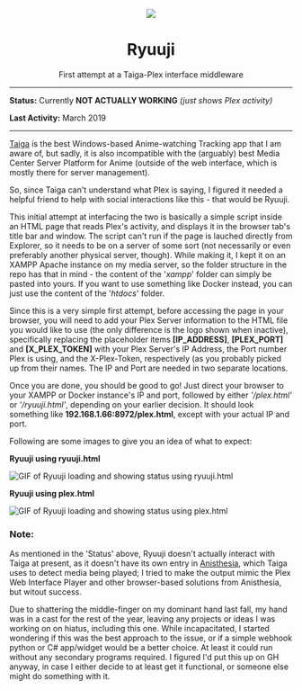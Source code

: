 <p align="center">
 <img src="https://i.imgur.com/jNiKbgl.png">
</p>
<h1 align="center">Ryuuji</h1>

<p align="center">
First attempt at a Taiga-Plex interface middleware</p>

_____

**Status:** Currently **NOT ACTUALLY WORKING** _(just shows Plex activity)_

**Last Activity:** March 2019
_____

[Taiga](https://github.com/erengy/taiga) is the best Windows-based Anime-watching Tracking app that I am aware of, but sadly, it is also incompatible with the (arguably) best Media Center Server Platform for Anime (outside of the web interface, which is mostly there for server management).

So, since Taiga can't understand what Plex is saying, I figured it needed a helpful friend to help with social interactions like this - that would be Ryuuji.


This initial attempt at interfacing the two is basically a simple script inside an HTML page that reads Plex's activity, and displays it in the browser tab's title bar and window. The script can't run if the page is lauched directly from Explorer, so it needs to be on a server of some sort (not necessarily or even preferably another physical server, though). While making it, I kept it on an XAMPP Apache instance on my media server, so the folder structure in the repo has that in mind - the content of the '_xampp_' folder can simply be pasted into yours. If you want to use something like Docker instead, you can just use the content of the '_htdocs_' folder.

Since this is a very simple first attempt, before accessing the page in your browser, you will need to add your Plex Server information to the HTML file you would like to use (the only difference is the logo shown when inactive), specifically replacing the placeholder items **[IP_ADDRESS]**, **[PLEX_PORT]** and **[X_PLEX_TOKEN]** with your Plex Server's IP Address, the Port number Plex is using, and the X-Plex-Token, respectively (as you probably picked up from their names. The IP and Port are needed in two separate locations.

Once you are done, you should be good to go! Just direct your browser to your XAMPP or Docker instance's IP and port, followed by either _'/plex.html'_ or _'/ryuuji.html'_, depending on your earlier decision. It should look something like **192.168.1.66:8972/plex.html**, except with your actual IP and port.


Following are some images to give you an idea of what to expect:


**Ryuuji using ryuuji.html**

![GIF of Ryuuji loading and showing status using ryuuji.html](https://i.imgur.com/8RwPXiR.gifv)


**Ryuuji using plex.html**

![GIF of Ryuuji loading and showing status using plex.html](https://i.imgur.com/lTeuFD9.gifv)


### Note:
As mentioned in the 'Status' above, Ryuuji doesn't actually interact with Taiga at present, as it doesn't have its own entry in [Anisthesia](https://github.com/erengy/anisthesia), which Taiga uses to detect media being played; I tried to make the output mimic the Plex Web Interface Player and other browser-based solutions from Anisthesia, but witout success.

Due to shattering the middle-finger on my dominant hand last fall, my hand was in a cast for the rest of the year, leaving any projects or ideas I was working on on hiatus, including this one. While incapacitated, I started wondering if this was the best approach to the issue, or if a simple webhook python or C# app/widget would be a better choice. At least it could run without any secondary programs required. I figured I'd put this up on GH anyway, in case I either decide to at least get it functional, or someone else might do something with it.
